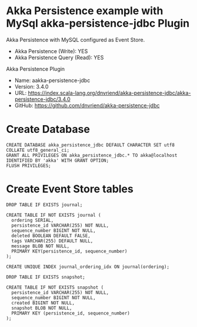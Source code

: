 # Akka Persistence example with MySql akka-persistence-jdbc Plugin
Akka Persistence with MySQL configured as Event Store.
 - Akka Persistence (Write): YES
 - Akka Persistence Query (Read): YES  

Akka Persistence Plugin
- Name: aakka-persistence-jdbc
- Version: 3.4.0
- URL: https://index.scala-lang.org/dnvriend/akka-persistence-jdbc/akka-persistence-jdbc/3.4.0
- GitHub: https://github.com/dnvriend/akka-persistence-jdbc

# Create Database
```
CREATE DATABASE akka_persistence_jdbc DEFAULT CHARACTER SET utf8 COLLATE utf8_general_ci;
GRANT ALL PRIVILEGES ON akka_persistence_jdbc.* TO akka@localhost IDENTIFIED BY 'akka' WITH GRANT OPTION;
FLUSH PRIVILEGES;
```

# Create Event Store tables    
```
DROP TABLE IF EXISTS journal;

CREATE TABLE IF NOT EXISTS journal (
  ordering SERIAL,
  persistence_id VARCHAR(255) NOT NULL,
  sequence_number BIGINT NOT NULL,
  deleted BOOLEAN DEFAULT FALSE,
  tags VARCHAR(255) DEFAULT NULL,
  message BLOB NOT NULL,
  PRIMARY KEY(persistence_id, sequence_number)
);

CREATE UNIQUE INDEX journal_ordering_idx ON journal(ordering);

DROP TABLE IF EXISTS snapshot;

CREATE TABLE IF NOT EXISTS snapshot (
  persistence_id VARCHAR(255) NOT NULL,
  sequence_number BIGINT NOT NULL,
  created BIGINT NOT NULL,
  snapshot BLOB NOT NULL,
  PRIMARY KEY (persistence_id, sequence_number)
);
```

